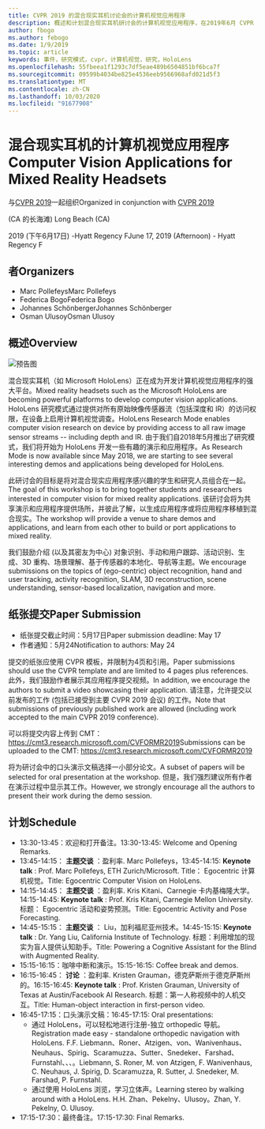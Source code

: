 ```yaml
---
title: CVPR 2019 的混合现实耳机讨论会的计算机视觉应用程序
description: 概述和计划混合现实耳机研讨会的计算机视觉应用程序，在2019年6月 CVPR 会议上交付。
author: fbogo
ms.author: febogo
ms.date: 1/9/2019
ms.topic: article
keywords: 事件，研究模式，cvpr，计算机视觉，研究，HoloLens
ms.openlocfilehash: 55fbeea1f1293c7df5eae489b6504851bf6bca7f
ms.sourcegitcommit: 09599b4034be825e4536eeb9566968afd021d5f3
ms.translationtype: MT
ms.contentlocale: zh-CN
ms.lasthandoff: 10/03/2020
ms.locfileid: "91677908"
---
```

# <a name="computer-vision-applications-for-mixed-reality-headsets"></a><span data-ttu-id="57a1e-104">混合现实耳机的计算机视觉应用程序</span><span class="sxs-lookup"><span data-stu-id="57a1e-104">Computer Vision Applications for Mixed Reality Headsets</span></span>

<span data-ttu-id="57a1e-105">与[CVPR 2019](https://cvpr2019.thecvf.com/)一起组织</span><span class="sxs-lookup"><span data-stu-id="57a1e-105">Organized in conjunction with [CVPR 2019](https://cvpr2019.thecvf.com/)</span></span>

<span data-ttu-id="57a1e-106"> (CA 的长海滩) </span><span class="sxs-lookup"><span data-stu-id="57a1e-106">Long Beach (CA)</span></span>

<span data-ttu-id="57a1e-107">2019 (下午6月17日) -Hyatt Regency F</span><span class="sxs-lookup"><span data-stu-id="57a1e-107">June 17, 2019 (Afternoon) - Hyatt Regency F</span></span>


## <a name="organizers"></a><span data-ttu-id="57a1e-108">者</span><span class="sxs-lookup"><span data-stu-id="57a1e-108">Organizers</span></span>
* <span data-ttu-id="57a1e-109">Marc Pollefeys</span><span class="sxs-lookup"><span data-stu-id="57a1e-109">Marc Pollefeys</span></span>
* <span data-ttu-id="57a1e-110">Federica Bogo</span><span class="sxs-lookup"><span data-stu-id="57a1e-110">Federica Bogo</span></span>
* <span data-ttu-id="57a1e-111">Johannes Schönberger</span><span class="sxs-lookup"><span data-stu-id="57a1e-111">Johannes Schönberger</span></span>
* <span data-ttu-id="57a1e-112">Osman Ulusoy</span><span class="sxs-lookup"><span data-stu-id="57a1e-112">Osman Ulusoy</span></span>

## <a name="overview"></a><span data-ttu-id="57a1e-113">概述</span><span class="sxs-lookup"><span data-stu-id="57a1e-113">Overview</span></span>

![预告图](images/cvpr2019_teaser2.jpg)

<span data-ttu-id="57a1e-115">混合现实耳机（如 Microsoft HoloLens）正在成为开发计算机视觉应用程序的强大平台。</span><span class="sxs-lookup"><span data-stu-id="57a1e-115">Mixed reality headsets such as the Microsoft HoloLens are becoming powerful platforms to develop computer vision applications.</span></span> <span data-ttu-id="57a1e-116">HoloLens 研究模式通过提供对所有原始映像传感器流（包括深度和 IR）的访问权限，在设备上启用计算机视觉调查。</span><span class="sxs-lookup"><span data-stu-id="57a1e-116">HoloLens Research Mode enables computer vision research on device by providing access to all raw image sensor streams -- including depth and IR.</span></span> <span data-ttu-id="57a1e-117">由于我们自2018年5月推出了研究模式，我们将开始为 HoloLens 开发一些有趣的演示和应用程序。</span><span class="sxs-lookup"><span data-stu-id="57a1e-117">As Research Mode is now available since May 2018, we are starting to see several interesting demos and applications being developed for HoloLens.</span></span> 

<span data-ttu-id="57a1e-118">此研讨会的目标是将对混合现实应用程序感兴趣的学生和研究人员组合在一起。</span><span class="sxs-lookup"><span data-stu-id="57a1e-118">The goal of this workshop is to bring together students and researchers interested in computer vision for mixed reality applications.</span></span> <span data-ttu-id="57a1e-119">该研讨会将为共享演示和应用程序提供场所，并彼此了解，以生成应用程序或将应用程序移植到混合现实。</span><span class="sxs-lookup"><span data-stu-id="57a1e-119">The workshop will provide a venue to share demos and applications, and learn from each other to build or port applications to mixed reality.</span></span> 

<span data-ttu-id="57a1e-120">我们鼓励介绍 (以及其密友为中心) 对象识别、手动和用户跟踪、活动识别、生成、3D 重构、场景理解、基于传感器的本地化、导航等主题。</span><span class="sxs-lookup"><span data-stu-id="57a1e-120">We encourage submissions on the topics of (ego-centric) object recognition, hand and user tracking, activity recognition, SLAM, 3D reconstruction, scene understanding, sensor-based localization, navigation and more.</span></span>

## <a name="paper-submission"></a><span data-ttu-id="57a1e-121">纸张提交</span><span class="sxs-lookup"><span data-stu-id="57a1e-121">Paper Submission</span></span>
* <span data-ttu-id="57a1e-122">纸张提交截止时间：5月17日</span><span class="sxs-lookup"><span data-stu-id="57a1e-122">Paper submission deadline: May 17</span></span>
* <span data-ttu-id="57a1e-123">作者通知：5月24</span><span class="sxs-lookup"><span data-stu-id="57a1e-123">Notification to authors: May 24</span></span>

<span data-ttu-id="57a1e-124">提交的纸张应使用 CVPR 模板，并限制为4页和引用。</span><span class="sxs-lookup"><span data-stu-id="57a1e-124">Paper submissions should use the CVPR template and are limited to 4 pages plus references.</span></span> <span data-ttu-id="57a1e-125">此外，我们鼓励作者展示其应用程序提交视频。</span><span class="sxs-lookup"><span data-stu-id="57a1e-125">In addition, we encourage the authors to submit a video showcasing their application.</span></span>
<span data-ttu-id="57a1e-126">请注意，允许提交以前发布的工作 (包括已接受到主要 CVPR 2019 会议) 的工作。</span><span class="sxs-lookup"><span data-stu-id="57a1e-126">Note that submissions of previously published work are allowed (including work accepted to the main CVPR 2019 conference).</span></span> 

<span data-ttu-id="57a1e-127">可以将提交内容上传到 CMT： https://cmt3.research.microsoft.com/CVFORMR2019</span><span class="sxs-lookup"><span data-stu-id="57a1e-127">Submissions can be uploaded to the CMT: https://cmt3.research.microsoft.com/CVFORMR2019</span></span>

<span data-ttu-id="57a1e-128">将为研讨会中的口头演示文稿选择一小部分论文。</span><span class="sxs-lookup"><span data-stu-id="57a1e-128">A subset of papers will be selected for oral presentation at the workshop.</span></span> <span data-ttu-id="57a1e-129">但是，我们强烈建议所有作者在演示过程中显示其工作。</span><span class="sxs-lookup"><span data-stu-id="57a1e-129">However, we strongly encourage all the authors to present their work during the demo session.</span></span>


## <a name="schedule"></a><span data-ttu-id="57a1e-130">计划</span><span class="sxs-lookup"><span data-stu-id="57a1e-130">Schedule</span></span>
* <span data-ttu-id="57a1e-131">13:30-13:45：欢迎和打开备注。</span><span class="sxs-lookup"><span data-stu-id="57a1e-131">13:30-13:45: Welcome and Opening Remarks.</span></span>
* <span data-ttu-id="57a1e-132">13:45-14:15： **主题交谈** ：盈利率. Marc Pollefeys，</span><span class="sxs-lookup"><span data-stu-id="57a1e-132">13:45-14:15: **Keynote talk** : Prof. Marc Pollefeys, ETH Zurich/Microsoft.</span></span> <span data-ttu-id="57a1e-133">Title： Egocentric 计算机视觉。</span><span class="sxs-lookup"><span data-stu-id="57a1e-133">Title: Egocentric Computer Vision on HoloLens.</span></span>
* <span data-ttu-id="57a1e-134">14:15-14:45： **主题交谈** ：盈利率. Kris Kitani、Carnegie 卡内基梅隆大学。</span><span class="sxs-lookup"><span data-stu-id="57a1e-134">14:15-14:45: **Keynote talk** : Prof. Kris Kitani, Carnegie Mellon University.</span></span> <span data-ttu-id="57a1e-135">标题： Egocentric 活动和姿势预测。</span><span class="sxs-lookup"><span data-stu-id="57a1e-135">Title: Egocentric Activity and Pose Forecasting.</span></span>
* <span data-ttu-id="57a1e-136">14:45-15:15： **主题交谈** ： Liu，加利福尼亚州技术。</span><span class="sxs-lookup"><span data-stu-id="57a1e-136">14:45-15:15: **Keynote talk** : Dr. Yang Liu, California Institute of Technology.</span></span> <span data-ttu-id="57a1e-137">标题：利用增加的现实为盲人提供认知助手。</span><span class="sxs-lookup"><span data-stu-id="57a1e-137">Title: Powering a Cognitive Assistant for the Blind with Augmented Reality.</span></span>
* <span data-ttu-id="57a1e-138">15:15-16:15：咖啡中断和演示。</span><span class="sxs-lookup"><span data-stu-id="57a1e-138">15:15-16:15: Coffee break and demos.</span></span>
* <span data-ttu-id="57a1e-139">16:15-16:45： **讨论** ：盈利率. Kristen Grauman，德克萨斯州于德克萨斯州的。</span><span class="sxs-lookup"><span data-stu-id="57a1e-139">16:15-16:45: **Keynote talk** : Prof. Kristen Grauman, University of Texas at Austin/Facebook AI Research.</span></span> <span data-ttu-id="57a1e-140">标题：第一人称视频中的人机交互。</span><span class="sxs-lookup"><span data-stu-id="57a1e-140">Title: Human-object interaction in first-person video.</span></span>
* <span data-ttu-id="57a1e-141">16:45-17:15：口头演示文稿：</span><span class="sxs-lookup"><span data-stu-id="57a1e-141">16:45-17:15: Oral presentations:</span></span>
    * <span data-ttu-id="57a1e-142">通过 HoloLens，可以轻松地进行注册-独立 orthopedic 导航。</span><span class="sxs-lookup"><span data-stu-id="57a1e-142">Registration made easy - standalone orthopedic navigation with HoloLens.</span></span> <span data-ttu-id="57a1e-143">F.</span><span class="sxs-lookup"><span data-stu-id="57a1e-143">F.</span></span> <span data-ttu-id="57a1e-144">Liebmann、Roner、Atzigen、von、Wanivenhaus、Neuhaus、Spirig、Scaramuzza、Sutter、Snedeker、Farshad、Furnstahl、、、。</span><span class="sxs-lookup"><span data-stu-id="57a1e-144">Liebmann, S. Roner, M. von Atzigen, F. Wanivenhaus, C. Neuhaus, J. Spirig, D. Scaramuzza, R. Sutter, J. Snedeker, M. Farshad, P. Furnstahl.</span></span>
    * <span data-ttu-id="57a1e-145">通过使用 HoloLens 浏览，学习立体声。</span><span class="sxs-lookup"><span data-stu-id="57a1e-145">Learning stereo by walking around with a HoloLens.</span></span> <span data-ttu-id="57a1e-146">H.</span><span class="sxs-lookup"><span data-stu-id="57a1e-146">H.</span></span> <span data-ttu-id="57a1e-147">Zhan、Pekelny、Ulusoy。</span><span class="sxs-lookup"><span data-stu-id="57a1e-147">Zhan, Y. Pekelny, O. Ulusoy.</span></span>
* <span data-ttu-id="57a1e-148">17:15-17:30：最终备注。</span><span class="sxs-lookup"><span data-stu-id="57a1e-148">17:15-17:30: Final Remarks.</span></span>
